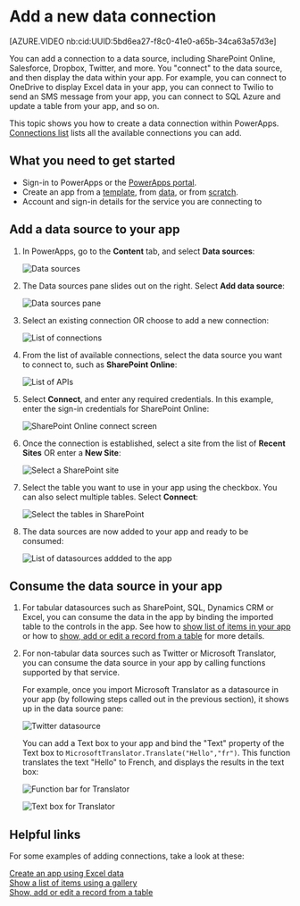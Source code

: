 <properties	pageTitle="Add a new data connection | Microsoft PowerApps"
	description="Add a new data connection to an existing app or when building a new blank app"
	services=""
	suite="powerapps"
	documentationCenter="na"
	authors="archnair"
	manager="erikre"
	editor=""
	tags=""/>

<tags
   ms.service="powerapps"
   ms.devlang="na"
   ms.topic="get-started-article"
   ms.tgt_pltfrm="na"
   ms.workload="na"
   ms.date="05/05/2016"
   ms.author="archanan"/>


# Add a new data connection #

[AZURE.VIDEO nb:cid:UUID:5bd6ea27-f8c0-41e0-a65b-34ca63a57d3e]

You can add a connection to a data source, including SharePoint Online, Salesforce, Dropbox, Twitter, and more. You "connect" to the data source, and then display the data within your app. For example, you can connect to OneDrive to display Excel data in your app, you can connect to Twilio to send an SMS message from your app, you can connect to SQL Azure and update a table from your app, and so on.

This topic shows you how to create a data connection within PowerApps. [Connections list](connections-list.md) lists all the available connections you can add.

## What you need to get started ##

- Sign-in to PowerApps or the [PowerApps portal][1].
- Create an app from a [template](get-started-test-drive.md), from [data](get-started-create-from-data.md), or from [scratch](get-started-create-from-blank.md).
- Account and sign-in details for the service you are connecting to


## Add a data source to your app  ##
1. In PowerApps, go to the **Content** tab, and select **Data sources**:  

	![Data sources](./media/add-data-connection/data-sources.png)

1. The Data sources pane slides out on the right. Select **Add data source**:  

	![Data sources pane](./media/add-data-connection/add-data-source.png)

1. Select an existing connection OR choose to add a new connection:  

	![List of connections](./media/add-data-connection/list-of-connections.png)

1. From the list of available connections, select the data source you want to connect to, such as **SharePoint Online**:  

	![List of APIs](./media/add-data-connection/list-of-api.png)

1. Select **Connect**, and enter any required credentials. In this example, enter the sign-in credentials for SharePoint Online:  

	![SharePoint Online connect screen](./media/add-data-connection/sharepoint-connect.png)

1. Once the connection is established, select a site from the list of **Recent Sites** OR enter a **New Site**:  

	![Select a SharePoint site](./media/add-data-connection/select-sp-site.png)

1. Select the table you want to use in your app using the checkbox. You can also select multiple tables. Select **Connect**:  

	![Select the tables in SharePoint](./media/add-data-connection/select-sp-tables.png)

1. The data sources are now added to your app and ready to be consumed:  

	![List of datasources addded to the app](./media/add-data-connection/data-sources-list.png)

## Consume the data source in your app ##

1. For tabular datasources such as SharePoint, SQL, Dynamics CRM or Excel, you can consume the data in the app by binding the imported table to the controls in the app. See how to [show list of items in your app](add-gallery.md) or how to [show, add or edit a record from a table](add-form.md) for more details.

1. For non-tabular data sources such as Twitter or Microsoft Translator, you can consume the data source in your app by calling functions supported by that service.

	 For example, once you import Microsoft Translator as a datasource in your app (by following steps called out in the previous section), it shows up in the data source pane:  

	 ![Twitter datasource](./media/add-data-connection/translator.png)

	 You can add a Text box to your app and bind the "Text" property of the Text box to `MicrosoftTranslator.Translate("Hello","fr")`. This function translates the text "Hello" to French, and displays the results in the text box:  

	![Function bar for Translator](./media/add-data-connection/translator-func.png)

	![Text box for Translator](./media/add-data-connection/translation-textbox.png)

## Helpful links
For some examples of adding connections, take a look at these:  

[Create an app using Excel data](get-started-create-from-data.md)  
[Show a list of items using a gallery](add-gallery.md)  
[Show, add or edit a record from a table](add-form.md)


<!--Reference links in article-->
[1]: https://web.powerapps.com
